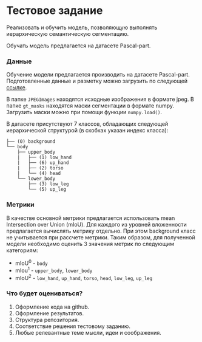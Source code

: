 # Тестовое задание

Реализовать и обучить модель, позволяющую выполнять иерархическую семантическую сегментацию.

Обучать модель предлагается на датасете Pascal-part.


### Данные

Обучение модели предлагается производить на датасете Pascal-part.
Подготовленные данные и разметку можно загрузить по следующей [ссылке](https://drive.google.com/file/d/1unIkraozhmsFtkfneZVhw8JMOQ8jv78J/view?usp=sharing).

В папке `JPEGImages` находятся исходные изображения в формате jpeg. В папке `gt_masks` находятся маски сегментации в формате numpy.
Загрузить маски можно при помощи функции `numpy.load()`.

В датасете присутствуют 7 классов, обладающих следующей иерархической структурой (в скобках указан индекс класса):

```
├── (0) background
└── body
    ├── upper_body
    |   ├── (1) low_hand
    |   ├── (6) up_hand
    |   ├── (2) torso
    |   └── (4) head
    └── lower_body
        ├── (3) low_leg
        └── (5) up_leg
```

### Метрики

В качестве основной метрики предлагается использовать mean Intersection over Union (mIoU).
Для каждого из уровней вложенности предлагается вычислять метрику отдельно.
При этом background класс не учитывается при рассчете метрики.
Таким образом, для полученной модели необходимо оценить 3 значения метрик по следующим категориям:

* mIoU<sup>0</sup> - `body`
* mIou<sup>1</sup> - `upper_body`, `lower_body`
* mIoU<sup>2</sup> - `low_hand`, `up_hand`, `torso`, `head`, `low_leg`, `up_leg`

### Что будет оцениваться?
1. Оформление кода на github.
2. Оформление результатов.
3. Структура репозитория.
4. Соответствие решения тестовому заданию.
5. Любые релевантные теме мысли, идеи и соображения.